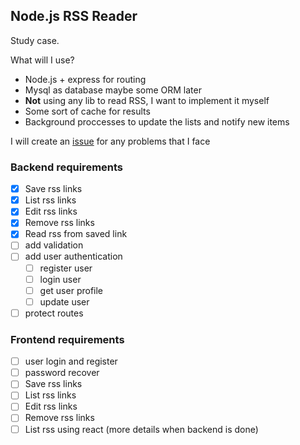## Node.js RSS Reader

Study case.

What will I use?
- Node.js + express for routing
- Mysql as database maybe some ORM later
- **Not** using any lib to read RSS, I want to implement it myself
- Some sort of cache for results
- Background proccesses to update the lists and notify new items

I will create an [issue](https://github.com/swalker2/node-rss-reader/issues) for any problems that I face

### Backend requirements

- [x] Save rss links
- [x] List rss links
- [x] Edit rss links
- [x] Remove rss links
- [x] Read rss from saved link
- [ ] add validation
- [ ] add user authentication
  - [ ] register user
  - [ ] login user
  - [ ] get user profile
  - [ ] update user
- [ ] protect routes

### Frontend requirements
- [ ] user login and register
- [ ] password recover
- [ ] Save rss links
- [ ] List rss links
- [ ] Edit rss links
- [ ] Remove rss links
- [ ] List rss using react (more details when backend is done)

